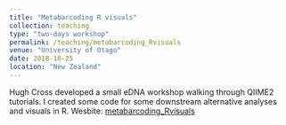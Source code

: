 ```yaml
---
title: "Metabarcoding R visuals"
collection: teaching
type: "two-days workshop"
permalink: /teaching/metabarcoding_Rvisuals
venue: "University of Otago"
date: 2018-10-25
location: "New Zealand"
---
```


Hugh Cross developed a small eDNA workshop walking through QIIME2 tutorials. I created some code for some downstream alternative analyses and visuals in R.
Wesbite: [metabarcoding_Rvisuals](https://github.com/ldutoit/metabarcoding_Rvisuals)

